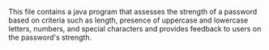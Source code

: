 This file contains a java program that assesses the strength of a password based on criteria such as length, presence of uppercase and lowercase letters, numbers, and special characters and provides feedback to users on the password's strength.
